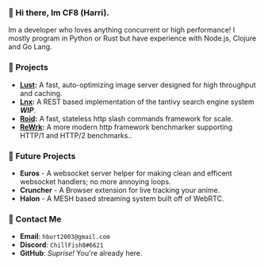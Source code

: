 ### 👋 Hi there, Im CF8 (Harri).
Im a developer who loves anything concurrent or high performance! I mostly program in Python or Rust but have experience with Node.js, Clojure and Go Lang.

### 🚀 Projects

- **[Lust](https://github.com/ChillFish8/lust):** A fast, auto-optimizing image server designed for high throughput and caching.
- **[Lnx](https://github.com/lnx-search/lnx):** A REST based implementation of the tantivy search engine system **_WIP_**.
- **[Roid](https://github.com/ChillFish8/roid):** A fast, stateless http slash commands framework for scale.
- **[ReWrk](https://github.com/ChillFish8/ReWrk):** A more modern http framework benchmarker supporting HTTP/1 and HTTP/2 benchmarks..

### 🌠 Future Projects
- **Euros** - A websocket server helper for making clean and efficent websocket handlers; no more annoying loops.
- **Cruncher** - A Browser extension for live tracking your anime.
- **Halon** - A MESH based streaming system built off of WebRTC.

### 📧 Contact Me
- **Email**: `hburt2003@gmail.com`
- **Discord**: `ChillFish8#6621`
- **GitHub**: *Suprise!* You're already here.
